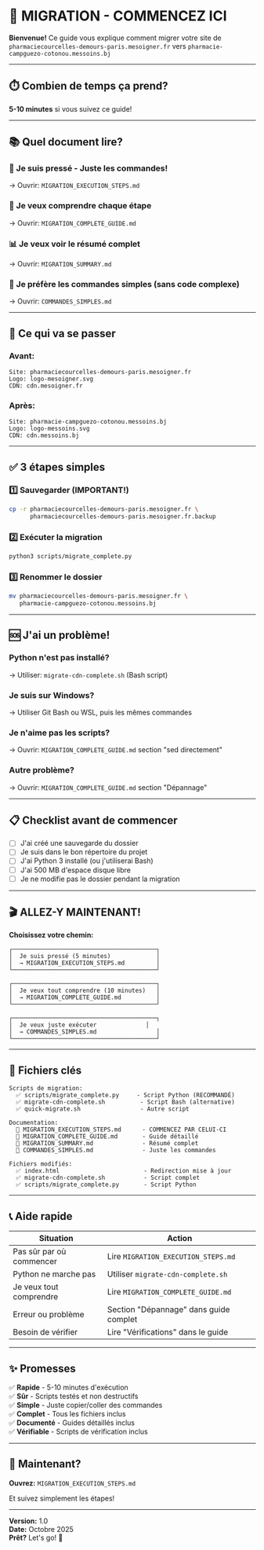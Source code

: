 # 🚀 MIGRATION - COMMENCEZ ICI

**Bienvenue!** Ce guide vous explique comment migrer votre site de `pharmaciecourcelles-demours-paris.mesoigner.fr` vers `pharmacie-campguezo-cotonou.messoins.bj`

---

## ⏱️ Combien de temps ça prend?

**5-10 minutes** si vous suivez ce guide!

---

## 📚 Quel document lire?

### 🏃 Je suis pressé - Juste les commandes!
→ Ouvrir: `MIGRATION_EXECUTION_STEPS.md`

### 🚶 Je veux comprendre chaque étape
→ Ouvrir: `MIGRATION_COMPLETE_GUIDE.md`

### 📊 Je veux voir le résumé complet
→ Ouvrir: `MIGRATION_SUMMARY.md`

### 📝 Je préfère les commandes simples (sans code complexe)
→ Ouvrir: `COMMANDES_SIMPLES.md`

---

## 🎯 Ce qui va se passer

### Avant:
```
Site: pharmaciecourcelles-demours-paris.mesoigner.fr
Logo: logo-mesoigner.svg
CDN: cdn.mesoigner.fr
```

### Après:
```
Site: pharmacie-campguezo-cotonou.messoins.bj
Logo: logo-messoins.svg
CDN: cdn.messoins.bj
```

---

## ✅ 3 étapes simples

### 1️⃣ Sauvegarder (IMPORTANT!)
```bash
cp -r pharmaciecourcelles-demours-paris.mesoigner.fr \
      pharmaciecourcelles-demours-paris.mesoigner.fr.backup
```

### 2️⃣ Exécuter la migration
```bash
python3 scripts/migrate_complete.py
```

### 3️⃣ Renommer le dossier
```bash
mv pharmaciecourcelles-demours-paris.mesoigner.fr \
   pharmacie-campguezo-cotonou.messoins.bj
```

---

## 🆘 J'ai un problème!

### Python n'est pas installé?
→ Utiliser: `migrate-cdn-complete.sh` (Bash script)

### Je suis sur Windows?
→ Utiliser Git Bash ou WSL, puis les mêmes commandes

### Je n'aime pas les scripts?
→ Ouvrir: `MIGRATION_COMPLETE_GUIDE.md` section "sed directement"

### Autre problème?
→ Ouvrir: `MIGRATION_COMPLETE_GUIDE.md` section "Dépannage"

---

## 📋 Checklist avant de commencer

- [ ] J'ai créé une sauvegarde du dossier
- [ ] Je suis dans le bon répertoire du projet
- [ ] J'ai Python 3 installé (ou j'utiliserai Bash)
- [ ] J'ai 500 MB d'espace disque libre
- [ ] Je ne modifie pas le dossier pendant la migration

---

## 🎬 ALLEZ-Y MAINTENANT!

**Choisissez votre chemin:**

```
┌─────────────────────────────────────────┐
│  Je suis pressé (5 minutes)             │
│  → MIGRATION_EXECUTION_STEPS.md         │
└─────────────────────────────────────────┘

┌─────────────────────────────────────────┐
│  Je veux tout comprendre (10 minutes)   │
│  → MIGRATION_COMPLETE_GUIDE.md          │
└─────────────────────────────────────────┘

┌─────────────────────────────────────────┐
│  Je veux juste exécuter              │
│  → COMMANDES_SIMPLES.md                 │
└─────────────────────────────────────────┘
```

---

## 🔑 Fichiers clés

```
Scripts de migration:
  ✅ scripts/migrate_complete.py     - Script Python (RECOMMANDÉ)
  ✅ migrate-cdn-complete.sh          - Script Bash (alternative)
  ✅ quick-migrate.sh                 - Autre script

Documentation:
  📖 MIGRATION_EXECUTION_STEPS.md      - COMMENCEZ PAR CELUI-CI
  📖 MIGRATION_COMPLETE_GUIDE.md       - Guide détaillé
  📖 MIGRATION_SUMMARY.md              - Résumé complet
  📖 COMMANDES_SIMPLES.md              - Juste les commandes

Fichiers modifiés:
  ✅ index.html                        - Redirection mise à jour
  ✅ migrate-cdn-complete.sh           - Script complet
  ✅ scripts/migrate_complete.py       - Script Python
```

---

## 📞 Aide rapide

| Situation | Action |
|-----------|--------|
| Pas sûr par où commencer | Lire `MIGRATION_EXECUTION_STEPS.md` |
| Python ne marche pas | Utiliser `migrate-cdn-complete.sh` |
| Je veux tout comprendre | Lire `MIGRATION_COMPLETE_GUIDE.md` |
| Erreur ou problème | Section "Dépannage" dans guide complet |
| Besoin de vérifier | Lire "Vérifications" dans le guide |

---

## ✨ Promesses

✅ **Rapide** - 5-10 minutes d'exécution  
✅ **Sûr** - Scripts testés et non destructifs  
✅ **Simple** - Juste copier/coller des commandes  
✅ **Complet** - Tous les fichiers inclus  
✅ **Documenté** - Guides détaillés inclus  
✅ **Vérifiable** - Scripts de vérification inclus  

---

## 🚀 Maintenant?

**Ouvrez:** `MIGRATION_EXECUTION_STEPS.md`

Et suivez simplement les étapes! 

---

**Version:** 1.0  
**Date:** Octobre 2025  
**Prêt?** Let's go! 🎉
